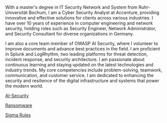 With a master's degree in IT Security Network and System from Ruhr-Universität Bochum, I am a Cyber Security Analyst at Accenture, providing innovative and effective solutions for clients across various industries. I have over 10 years of experience in computer engineering and network security, holding roles such as Security Engineer, Network Administrator, and Security Consultant for diverse organizations in Germany.

I am also a core team member of OWASP AI Security, where I volunteer to improve documents and advance best practices in the field. I am proficient in Splunk and LogRhythm, two leading platforms for threat detection, incident response, and security architecture. I am passionate about continuous learning and staying updated on the latest technologies and industry trends. My core competencies include problem-solving, teamwork, communication, and customer service. I am dedicated to enhancing the security and resilience of the digital infrastructure and systems that power the modern world.


[AI-Security
](https://github.com/behyka/behnazkarimi/blob/main/AI-Security)

[Ransomware ](https://github.com/behyka/behnazkarimi/blob/1d4fca0ebbe619225ea774cd960dc405ae555f4f/Ransomware)

[Sigma Rules](https://github.com/behyka/behnazkarimi/blob/6a921091b0b27dd4616866b6c980af30b3a55be2/Sigma%20Rules)
